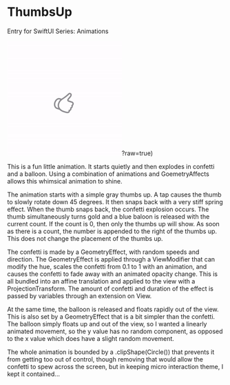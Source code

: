 # ThumbsUp
Entry for SwiftUI Series:  Animations

![Thumbs up animation that rotates down and snaps up releasing a balloon and confetti](https://github.com/Yrban/ThumbsUp/blob/main/Thumbs%20Up.gif)?raw=true)

This is a fun little animation. It starts quietly and then explodes in confetti and a balloon. Using a combination of animations and GoemetryAffects allows this whimsical animation to shine.

The animation starts with a simple gray thumbs up. A tap causes the thumb to slowly rotate down 45 degrees. It then snaps back with a very stiff spring effect. When the thumb snaps back, the confetti explosion occurs. The thumb simultaneously turns gold and a blue baloon is released with the current count. If the count is 0, then only the thumbs up will show. As soon as there is a count, the number is appended to the right of the thumbs up. This does not change the placement of the thumbs up.

The confetti is made by a GeometryEffect, with random speeds and direction. The GeometryEffect is applied through a ViewModifier that can modify the hue, scales the confetti from 0.1 to 1 with an animation, and causes the confetti to fade away with an animated opacity change. This is all bundled into an affine translation and applied to the view with a ProjectionTransform. The amount of confetti and duration of the effect is passed by variables through an extension on View.

At the same time, the balloon is released and floats rapidly out of the view. This is also set by a GeometryEffect that is a bit simpler than the confetti. The balloon simply floats up and out of the view, so I wanted a linearly animated movement, so the y value has no random component, as opposed to the x value which does have a slight random movement.

The whole animation is bounded by a .clipShape(Circle()) that prevents it from getting too out of control, though removing that would allow the confetti to spew across the screen, but in keeping micro interaction theme, I kept it contained...
